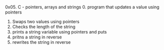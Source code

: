 0x05. C - pointers, arrays and strings
0. program that updates a value using pointers
1. Swaps two values using pointers
2. Checks the length of the string
3. prints a string variable using pointers and puts
4. pritns a string in reverse
5. rewrites the string in reverse
